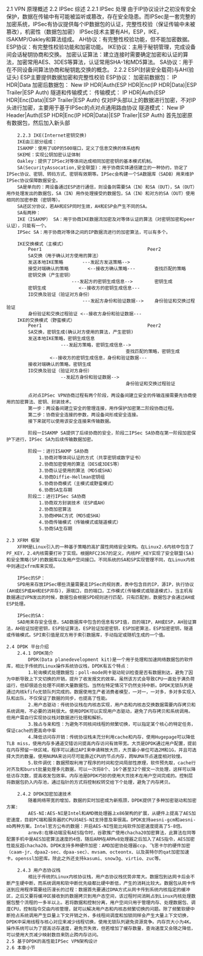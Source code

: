 2.1 VPN 原理概述
	2.2 IPSec 综述
		2.2.1 IPSec 处理
		由于IP协议设计之初没有安全保护，数据在传输中有可能被监听或篡改，存在安全隐患。而IPSec是一套完整的加密系统，IPSec有协议提供每个IP数据包的认证，完整性校验（保证传输中未被篡改），机密性（数据包加密）
		IPSec技术主要有AH，ESP，IKE，ISAKMP/Oakley和算法组成。
		AH协议：有完整性校验功能，但不能加密数据。
		ESP协议：有完整性校验功能和加密功能。
		IKE协议：主用于秘钥管理，完成设备间会话秘钥协商和交换。
		加密认证算法：建立连接时需要确定加密和认证的算法，加密常用AES、3DES等算法，认证常用SHA-1和MD5算法。
		SA协议：用于在不同设备间算法协商和秘钥匙交换的概念。
		2.2.2 ESP(封装安全载荷)与AH(验证头)
		ESP主要提供数据加密和完整性校验
		ESP协议：
		加密前数据包：	IP HDR|Data
		加密后数据包：	New IP HDR|Auth(ESP HDR|Enc(IP HDR|Data)|ESP Trailer|ESP Auth)
		隧道和传输模式：
		传输模式：
			IP HDR|Auth(ESP HDR|Enc(Data)|ESP Trailer|ESP Auth)
			仅对IP头部以上的数据进行加密，不对IP头进行加密，主要用于基于IPSec的点对点通用路由协议
		隧道模式：
			New IP Header|Auth(ESP HDR|Enc(IP HDR|Data)|ESP Trailer|ESP Auth)
			首先加密原有数据包，然后加入新头部

		2.2.3 IKE(Internet密钥交换)
		IKE由三部分组成：
		ISAKMP：使用了UDP的500端口，定义了信息交换的体系结构
		SKEME：实现公钥加密认证体制
		Oakley：提供了IPSec对等体间达成相同加密密钥的基本模式机制。
		SA(SecurityAssocation,安全联盟)：用于协商实体通信建立的一种协约，协定了IPSec协议、密钥、转码方式、密钥有效期等。IPSec会构建一个SA数据库（SADB）用来维护IPSec协议保障数据安全。
		SA是单向的：两设备通过ESP进行通信，则设备则需要SA（IN）和SA（OUT），SA（OUT）用作处理发出的数据包，SA（IN）用作处理接受的数据包，SA（IN）和对方的SA（OUT）使用相同的加密参数（密钥等）。
		SA还区分协议，若AH和ESP同时生效，AH和ESP会产生不同的SA。
		SA有两种：
		IKE（ISAKMP） SA：用于协商IKE数据流加密及对等体认证的算法（对密钥加密和peer认证），只能有一个。
		IPSec SA：用于协商对等体之间的IP数据流进行的加密算法，可以有多个。

		IKE交换模式（主模式）
			Peer1										Peer2
			SA交换（用于确认对方使用的算法）
			发送本地IKE策略		---发起方发送策略-->	
			接受对端确认的策略		<--接收方确认策略---		查找匹配的策略
			密钥交换（产生密钥）
							---发起方的密钥生成信息-->		密钥生成
			密钥生成			<--接收方的密钥生成信息---
			ID交换及验证（验证对方身份）
								---发起方身份和验证数据-->	身份验证和交换过程验证
			身份验证和交换过程验证	<--接收方身份和验证数据---
		IKE的交换模式（野蛮模式）
			Peer1										Peer2
			SA交换，密钥生成(确认对方使用的算法，产生密钥)
			发送本地IKE策略，密钥生成信息
						---发起方策略，密钥生成信息-->
												查找匹配的策略，密钥生成
					<--接收方的密钥生成信息，身份和验证数据---
			接收对端确认的策略，密钥生成
			ID交换及验证（验证对方身份）
						--发起方身份和验证数据-->
												身份验证和交换过程验证

			点对点IPSec VPN协商过程有两个阶段，两设备间建立安全的传输连接需要先协商使用的加密算法、密钥、封装技术。
			第一步：两设备间建立安全的管理连接，用作保护加密第二阶段协商过程。
			第二步：协商安全连接的参数，两设备间形成安全连接。
			接下来就可以使用该安全连接来传输数据。

			阶段一ISAKMP SA提供了后续协商的安全，阶段二IPSec SA协商在第一阶段加密保护下进行，IPSec SA为后续传输数据加密。

			阶段一：进行ISAKMP SA协商
				1.协商对等体间认证的方式（共享密钥或数字证书）
				2.协商加密使用的算法（DES或3DES等）
				3.协商认证使用的算法（MD5或SHA）
				4.协商Diffie-Hellman密钥组
				5.协商协商模式（主模式或野蛮模式）
				6.协商SA生存期
			阶段二：进行IPSec SA协商
				1.协商双方封装技术（ESP或AH）
				2.协商加密算法
				3.协商HMAC方式（MD5或SHA）
				4.协商传输模式（传输模式或隧道模式）
				5.协商SA生存期

	2.3 XFRM 框架
		XFRM是Linux引入的一种基于策略的高扩展性网络安全架构。在Linux2.6内核中包含了PF_KEY，2.4内核需要打补丁实现。根据RFC2367的定义，内核PF_KEY实现了安全联盟(SA)和安全策略(SP)的数据库以及用户空间接口。不同系统的SA和SP实现管理不同，在Linux内核中则通过xfrm库来实现。

		IPSec的SP：
		SPD用来存放IPSec哪些流量需要走IPSec的规则表，表中包含目的IP，源IP，执行协议(AH或ESP或AH和ESP并存)，源端口，目的端口，工作模式(传输模式或隧道模式)。当主机有数据通过VPN发出的时候，数据包会根据SPD规则进行匹配，只有匹配到，数据包才会通过AH或ESP处理。

		IPSec的SA：
		SAD用来存安全信息，SAD数据库中包含的信息有SPI值，目的端IP，AH或ESP，AH验证算法，AH验证加密密钥，ESP验证算法，ESP验证加密密钥，ESP加密算法，ESP加密密钥，隧道或传输模式。SPI索引值是双方用于索引数据库，手动指定或随机生成的一个值。

	2.4 DPDK 平台介绍
		2.4.1 DPDK简介
			DPDK(Data planedevelopment kit)是一个用于处理和加速网络数据包的软件库，相比于传统的Linux操作系统协议栈，DPDK有五个特点：
			1.轮询模式处理数据包：poll-mode网卡驱动轮训检查是否有数据到达，避免了因为中断导致上下文切换的开销，提升了收发报文的效率。虽然该方式会导致CPU一直处于满负荷运行，但却很适合处理不间断大量数据包。当然在特定情况下仍然支持中断。DPDK无锁队列是通过内核kfifo无锁队列完成的。数据使用生产者消费者模型，一对一，一对多，多对多实现入队和出队，不仅保证了数据的同步，也提高了性能。
			2.用户态驱动：传统协议栈在内核态实现，用户态和内核态交换数据需要内存拷贝和系统调用，不必要的消耗很大。使用DPDK可以实现用户态驱动，避免了内存拷贝和系统调用。但用户需自行实现协议栈对数据进行处理和解析。
			3.独占与亲和性：为避免不同核间线程的频繁切换，可以指定某个核心的特定任务，保证cache的更高命中率
			4.降低访问存开销：传统协议栈未充分利用cache和内存，使用Hugepage可以降低TLB miss，使用内存多通道交错访问提高内存访问有效带宽。大页是DPDK通过用户配置，提前在内存预留一块区域，程序可以通过API来申请释放大页，大页最小单位可选2M和1G，并且可选择大页的数量。使用NUMA来访问尽可能靠近CPU的节点内存，跨NUMA节点速度相对较慢。
			5.软件调优：数据预取利用了程序的时间和空间局部性原理，软件预先取，cache行对齐及和burst批量处理多元数据，可以一次将8个、16个甚至32个报文一次处理，这样可以降低访存次数，提高收发包效率。内存池是DPDK巧妙的使用大页技术在用户空间完成的。控制层将数据包扔入内存池，通过指针的方式将控制权转交给下个处理，避免了内存拷贝。

		2.4.2 DPDK加密加速技术
			随着网络带宽的增加，数据的实时加密成为新瓶颈，DPDK提供了多种加密驱动和加密方案:
			AES-NI:AES-NI是Intel和AMD微处理器上x86架构的扩展，从硬件上提高了AES加密速度，目前PC端和服务器的CPU对AES-NI支持普及率很高。DPDK支持aesni-gcm和aesni-mb两种方案。Intel官方公布的数据：开启AES-NI性能比纯软件加密速度提高了5-8倍。
			armv8:在移动端没有AES指令时，谷歌推广使用chacha20加密算法，此算法在同等配置手机中是AES加密算法速度的4倍，随后ARM在ARMv8处理器之后加入了AES指令，AES加密性能反超chacha20。DPDK支持多种硬件加密：AMD加密协处理器ccp、飞思卡尔的硬件加密（caam-jr、dpaa2-sec、dpaa-sec）、mvsam、octeontx、以及英特尔的qat加密加速卡。openssl加密库。除此之外还支持kasumi、snow3g、virtio、zuc等。

		2.4.3 用户态协议栈
			相比于传统的Linux内核协议栈，用户态协议栈优势非常大。数据包到达网卡后会不断产生硬中断，而系统调用和软中断优先级都比硬中断低，产生的消耗比较大。数据包从网卡传送到应用程序需要经历漫长的过程：数据首先要通过DMA方式从网卡传到系统内核指定的缓冲区，之后又要将缓冲区接收到的数据拷贝到用户态空间，该过程时间消耗占到Linux内核处理数据包整个流程的一多半以上。若将数据和控制分离，用户空间只用于管理内存、处理数据包、调度CPU，控制指令交由内核管理，就可以解决用户态和内核态频繁切换的问题。除了频繁软硬中断抢占系统调用产生巨量上下文开销之外，多线程间调度和加锁同样会产生大量上下文切换，DPDK中采用线程与核心对应来减少线程切换，使用无锁队列避免资源竞争。内存页大小为4K。操作系统可以为了提高访存速度，避免页失效，但若增加了缓存数量，查询速度又会随之降低，可以使用大页减少映射数目来防止跨内存访问。
	2.5 基于DPDK的高性能IPSec VPN架构设计
	2.6 本章小节


















